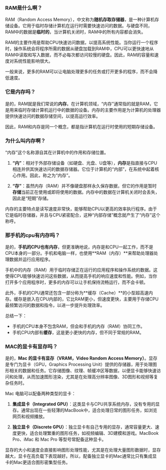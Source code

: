 ### RAM是什么啊？

RAM（Random Access Memory），中文称为**随机存取存储器**，是一种计算机存储设备。它用于临时存储计算机在运行时需要快速访问的数据。与硬盘不同，RAM中的数据是**临时的**，当计算机关闭时，RAM中的所有内容都会消失。

RAM的主要作用是帮助CPU快速访问数据，以提高系统性能。当你运行一个程序时，操作系统会将程序所需的数据从硬盘加载到RAM中，CPU可以更快速地从RAM中读取和写入数据，而不必每次都访问较慢的硬盘。因此，RAM的容量和速度对系统性能影响很大。

一般来说，更多的RAM可以让电脑处理更多的任务或打开更多的程序，而不会降低速度。

### 它是内存吗？
是的，RAM就是我们常说的**内存**。在计算机领域，“内存”通常指的就是RAM，它是用来临时存储计算机运行中的数据的设备。内存的主要作用是为计算机的处理器提供快速访问的数据存储空间，以提高运行效率。

因此，RAM和内存是同一个概念，都是指计算机在运行时使用的短期存储设备。

### 为什么叫内存啊？
“内存”这个名称源自其在计算机中的作用和存储位置。

1. **“内”**：相对于外部存储设备（如硬盘、光盘、U盘等），**内存**是指直接与CPU相连并供其快速访问的数据存储器。它位于计算机的“内部”，在系统中起着核心作用。因此，称之为“内存”。
   
2. **“存”**：虽然内存（RAM）并不像硬盘那样永久保存数据，但它的作用是暂时**存储**当前正在使用或即将使用的数据。内存中的数据在计算机关闭时会丢失，因此是“短期”存储。

内存的主要特点是读写速度非常快，能够帮助CPU以更高的效率执行程序。由于它是临时存储器，并且与CPU紧密配合，这种“内部存储”概念就产生了“内存”这个称呼。

### 那手机的cpu有内存吗？
是的，**手机的CPU也有内存**，但更准确地说，内存是和CPU一起工作，而不是CPU本身的一部分。手机和电脑一样，也使用**RAM（内存）**来帮助处理器处理数据并运行应用程序。

手机中的内存（RAM）用于临时存储正在运行的应用程序和操作系统的数据。这使得CPU能够快速访问这些数据，从而提高手机的响应速度和性能。例如，当你打开多个应用程序时，更多的内存可以让手机保持流畅运行，而不会卡顿。

此外，手机的CPU通常还包含一部分称为**缓存（Cache）**的小型超高速内存。缓存是嵌入在CPU内部的，它比RAM更小，但速度更快，主要用于存储CPU最频繁访问的数据和指令，以进一步提升处理效率。

总结一下：
- 手机的CPU本身不包含RAM，但会和手机的内存（RAM）协同工作。
- 手机CPU内部有**缓存**，这是更小更快的内存，但不同于常规的RAM。


### MAC的显卡有显存吗？
是的，**Mac 的显卡有显存（VRAM，Video Random Access Memory）**。显存是专门为显卡（GPU，Graphics Processing Unit）提供的存储器，用于处理图形相关的数据和任务。它存储图像、纹理、帧缓冲区等数据，以便显卡能够快速访问和处理，从而加速图形渲染，尤其是在处理高分辨率图像、3D图形和视频等复杂任务时。

Mac 电脑可以配备两种类型的显卡：
1. **集成显卡（Integrated GPU）**：这类显卡与CPU共享系统内存，没有专用的显存。通常出现在一些轻薄的MacBook中，适合处理日常的图形任务，如浏览网页和视频播放。
   
2. **独立显卡（Discrete GPU）**：独立显卡有自己专用的显存，通常容量更大、速度更快，适合处理繁重的图形任务，如视频编辑、3D建模和游戏。MacBook Pro、iMac 和 Mac Pro 等型号常配备这种显卡。

显存的大小和速度会直接影响图形处理性能，尤其是在处理大量图形数据时，显存越大，显卡在高负载下表现越好。所以，配备独立显卡的Mac通常比只有集成显卡的Mac更适合图形密集型任务。